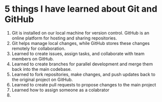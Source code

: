 # 5 things I have learned about Git and GitHub

1. Git is installed on our local machine for version control.
   GitHub is an online platform for hosting and sharing repositories.
2. Git helps manage local changes, while GitHub stores these changes remotely for collaboration.
3. Learned to create issues, assign tasks, and collaborate with team members on GitHub.
4. Learned to create branches for parallel development and merge them back into the main codebase.
5. Learned to fork repositories, make changes, and push updates back to the original project on GitHub.
6. Learned to create pull requests to propose changes to the main project
7. Learned how to assign someone as a colabrator
8.
